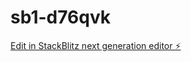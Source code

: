 # sb1-d76qvk

[Edit in StackBlitz next generation editor ⚡️](https://stackblitz.com/~/github.com/seprepo/sb1-d76qvk)